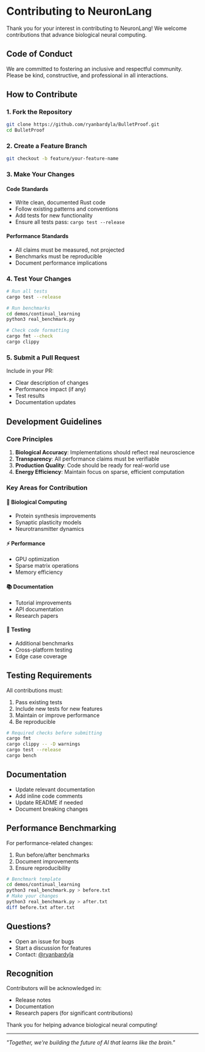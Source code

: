 # Contributing to NeuronLang

Thank you for your interest in contributing to NeuronLang! We welcome contributions that advance biological neural computing.

## Code of Conduct

We are committed to fostering an inclusive and respectful community. Please be kind, constructive, and professional in all interactions.

## How to Contribute

### 1. Fork the Repository
```bash
git clone https://github.com/ryanbardyla/BulletProof.git
cd BulletProof
```

### 2. Create a Feature Branch
```bash
git checkout -b feature/your-feature-name
```

### 3. Make Your Changes

#### Code Standards
- Write clean, documented Rust code
- Follow existing patterns and conventions
- Add tests for new functionality
- Ensure all tests pass: `cargo test --release`

#### Performance Standards
- All claims must be measured, not projected
- Benchmarks must be reproducible
- Document performance implications

### 4. Test Your Changes
```bash
# Run all tests
cargo test --release

# Run benchmarks
cd demos/continual_learning
python3 real_benchmark.py

# Check code formatting
cargo fmt --check
cargo clippy
```

### 5. Submit a Pull Request

Include in your PR:
- Clear description of changes
- Performance impact (if any)
- Test results
- Documentation updates

## Development Guidelines

### Core Principles
1. **Biological Accuracy**: Implementations should reflect real neuroscience
2. **Transparency**: All performance claims must be verifiable
3. **Production Quality**: Code should be ready for real-world use
4. **Energy Efficiency**: Maintain focus on sparse, efficient computation

### Key Areas for Contribution

#### 🧬 Biological Computing
- Protein synthesis improvements
- Synaptic plasticity models
- Neurotransmitter dynamics

#### ⚡ Performance
- GPU optimization
- Sparse matrix operations
- Memory efficiency

#### 📚 Documentation
- Tutorial improvements
- API documentation
- Research papers

#### 🧪 Testing
- Additional benchmarks
- Cross-platform testing
- Edge case coverage

## Testing Requirements

All contributions must:
1. Pass existing tests
2. Include new tests for new features
3. Maintain or improve performance
4. Be reproducible

```bash
# Required checks before submitting
cargo fmt
cargo clippy -- -D warnings
cargo test --release
cargo bench
```

## Documentation

- Update relevant documentation
- Add inline code comments
- Update README if needed
- Document breaking changes

## Performance Benchmarking

For performance-related changes:
1. Run before/after benchmarks
2. Document improvements
3. Ensure reproducibility

```bash
# Benchmark template
cd demos/continual_learning
python3 real_benchmark.py > before.txt
# Make your changes
python3 real_benchmark.py > after.txt
diff before.txt after.txt
```

## Questions?

- Open an issue for bugs
- Start a discussion for features
- Contact: [@ryanbardyla](https://github.com/ryanbardyla)

## Recognition

Contributors will be acknowledged in:
- Release notes
- Documentation
- Research papers (for significant contributions)

Thank you for helping advance biological neural computing!

---

*"Together, we're building the future of AI that learns like the brain."*
